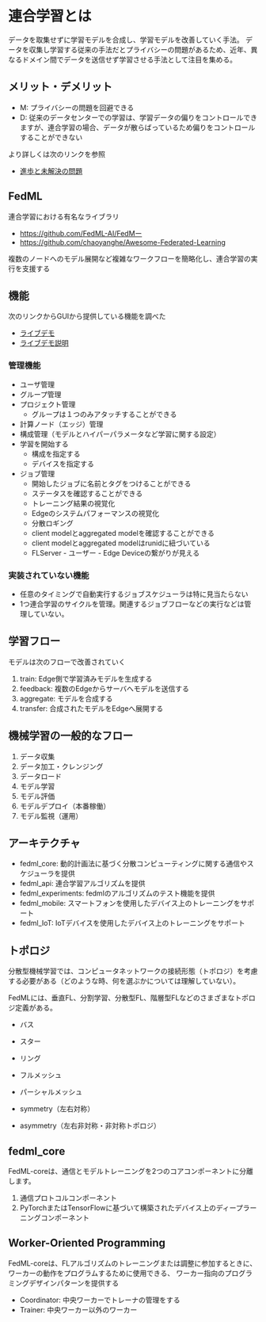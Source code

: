 # 連合学習とは

データを取集せずに学習モデルを合成し、学習モデルを改善していく手法。
データを収集し学習する従来の手法だとプライバシーの問題があるため、近年、異なるドメイン間でデータを送信せず学習させる手法として注目を集める。

## メリット・デメリット

- M: プライバシーの問題を回避できる
- D: 従来のデータセンターでの学習は、学習データの偏りをコントロールできますが、連合学習の場合、データが散らばっているため偏りをコントロールすることができない

より詳しくは次のリンクを参照

- [進歩と未解決の問題](https://arxiv.org/pdf/1912.04977.pdf)

## FedML

連合学習における有名なライブラリ

- https://github.com/FedML-AI/FedMー
- https://github.com/chaoyanghe/Awesome-Federated-Learning

複数のノードへのモデル展開など複雑なワークフローを簡略化し、連合学習の実行を支援する

## 機能

次のリンクからGUIから提供している機能を調べた

- [ライブデモ](http://open.fedml.ai)
- [ライブデモ説明](https://doc.fedml.ai/user_guide/mlops/mlops_live_demo.html)

### 管理機能

- ユーザ管理
- グループ管理
- プロジェクト管理
    - グループは１つのみアタッチすることができる
- 計算ノード（エッジ）管理
- 構成管理（モデルとハイパーパラメータなど学習に関する設定）
- 学習を開始する
    - 構成を指定する
    - デバイスを指定する
- ジョブ管理
    - 開始したジョブに名前とタグをつけることができる
    - ステータスを確認することができる
    - トレーニング結果の視覚化
    - Edgeのシステムパフォーマンスの視覚化
    - 分散ロギング
    - client modelとaggregated modelを確認することができる
    - client modelとaggregated modelはrunidに紐づいている
    - FLServer - ユーザー - Edge Deviceの繋がりが見える

### 実装されていない機能

- 任意のタイミングで自動実行するジョブスケジューラは特に見当たらない
- 1つ連合学習のサイクルを管理。関連するジョブフローなどの実行などは管理していない。

## 学習フロー

モデルは次のフローで改善されていく

1. train: Edge側で学習済みモデルを生成する
2. feedback: 複数のEdgeからサーバへモデルを送信する
3. aggregate: モデルを合成する
4. transfer:  合成されたモデルをEdgeへ展開する

## 機械学習の一般的なフロー

1. データ収集
2. データ加工・クレンジング
3. データロード
4. モデル学習
5. モデル評価
6. モデルデプロイ（本番稼働）
7. モデル監視（運用）

## アーキテクチャ

- fedml_core: 動的計画法に基づく分散コンピューティングに関する通信やスケジューラを提供
- fedml_api: 連合学習アルゴリズムを提供
- fedml_experiments: fedmlのアルゴリズムのテスト機能を提供
- fedml_mobile: スマートフォンを使用したデバイス上のトレーニングをサポート
- fedml_IoT: IoTデバイスを使用したデバイス上のトレーニングをサポート

## トポロジ

分散型機械学習では、コンピュータネットワークの接続形態（トポロジ）を考慮する必要がある（どのような時、何を選ぶかについては理解していない）。

FedMLには、垂直FL、分割学習、分散型FL、階層型FLなどのさまざまなトポロジ定義がある。

- バス
- スター
- リング
- フルメッシュ
- パーシャルメッシュ

- symmetry（左右対称）
- asymmetry（左右非対称・非対称トポロジ）

## fedml_core

FedML-coreは、通信とモデルトレーニングを2つのコアコンポーネントに分離します。

1. 通信プロトコルコンポーネント
2. PyTorchまたはTensorFlowに基づいて構築されたデバイス上のディープラーニングコンポーネント

## Worker-Oriented Programming

FedML-coreは、FLアルゴリズムのトレーニングまたは調整に参加するときに、ワーカーの動作をプログラムするために使用できる、
ワーカー指向のプログラミングデザインパターンを提供する

- Coordinator: 中央ワーカーでトレーナの管理をする
- Trainer: 中央ワーカー以外のワーカー

